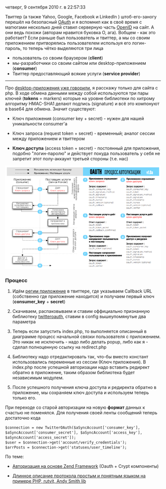 четверг, 9 сентября 2010 г. в 22:57:33

Твиттер (а также Yahoo, Google, Facebook и LinkedIn ) штоб-его-заногу перешёл на безопасный [OAuth](http://oauth.net/) и я вспомнил как в своё время с матюгами несколько дней ставил серверную часть [OpenID](http://kurapov.name/rus/technology/web/openid/) на сайт. А они ведь похожи (авторам нравится буковка О, ага). Вобщем - как это работает? Если раньше был пользователь и твиттер, а мы со своим приложением _притворялись_ пользователем используя его логин-пароль, то теперь чётко выделяются три лица

- пользователь со своим браузером (**client**)
- мы-разработчики со своим сайтом или desktop-приложением (**consumer**)
- Твиттер предоставляющий всякие услуги (**service provider**)

---

Про [desktop-приложения уже говорили](http://www.liveinternet.ru/users/flashr/post133881520/), я расскажу только для сайта с php. В ходе обмена данными между собой используются три пары ключей (**tokens** = markers) которые на уровне библиотеки по хитрому алгоритму HMAC-SHA1 делают подпись (signature) и всё это компонуют в base64 для обмена. Значит существуют:  

- Ключ приложения (consumer key + secret) - нужен для нашей уникальности consumer'а  
    
- Ключ запроса (request token + secret) - временный; аналог сессии между приложением и твиттером  
    
- **Ключ доступа** (access token + secret) - постоянный для приложения, подобно "логин-паролю" и действует покуда пользователь у себя не запретит этот полу-аккаунт третьей стороны (т.е. нас)

![](img/Pasted%20image%2020241020021138.png)

### Процесс

1. Идём [регим приложение](https://twitter.com/oauth_clients) в твиттере, где указываем Callback URL (собственно где приложение находится) и получаем первый ключ (**consumer_key** + **secret**)  
    
2. Скачиваем, распаковываем и ставим оффициально признанную библиотеку [twitteroauth](http://github.com/abraham/twitteroauth), ставим в config вышеупомянутые два параметра
3. Теперь если запустить index.php, то выполняется описанный в диаграмме процесс начальной связки пользователя с приложением. Это никак не исключить - надо либо делать popup, либо как я - сделал полноценную ссылку на redirect.php
4. Библиотеку надо отредактировать так, что-бы вместо констант использовались переменные из сессии (Ключ приложения). В index.php после успешной авторизации надо вставить редирект обратно в приложение, таким образом библиотека будет независимым модулем.
5. После успешного получения ключа доступа и редиректа обратно в приложение, мы сохраняем ключ доступа и используем теперь только его.  
    

  

При переходе со старой авторизации на новую **формат** данных к счастью не поменялся. Для получения своей ленты сообщений теперь достаточно кода

```
$connection = new TwitterOAuth($aSyncAccount['consumer_key'], $aSyncAccount['consumer_secret'], $aSyncAccount['access_key'], $aSyncAccount['access_secret']);
$user = $connection->get('account/verify_credentials');
$arrPosts = $connection->get('statuses/user_timeline');
```

  
По теме:  

- [Авторизация на основе Zend Framework](http://framework.zend.com/manual/en/zend.oauth.introduction.html) (Oauth + Crypt компоненты)  
    
- [Длинное описание протокола простым и понятным языком на примере PHP, rutvit, Andy Smith lib](http://habrahabr.ru/blogs/social_networks/77648/)